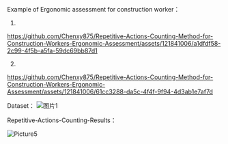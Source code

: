 


Example of Ergonomic assessment for construction worker：


1.

https://github.com/Chenxy875/Repetitive-Actions-Counting-Method-for-Construction-Workers-Ergonomic-Assessment/assets/121841006/a1dfdf58-2c99-4f5b-a5fa-59dc69bb87d1

2.

https://github.com/Chenxy875/Repetitive-Actions-Counting-Method-for-Construction-Workers-Ergonomic-Assessment/assets/121841006/61cc3288-da5c-4f4f-9f94-4d3ab1e7af7d



Dataset：
![图片1](https://github.com/Chenxy875/Repetitive-Actions-Counting-Method-for-Construction-Workers-Ergonomic-Assessment/assets/121841006/d5e8ed55-4d9b-4335-9d45-00f548e927c1)





Repetitive-Actions-Counting-Results：

![Picture5](https://github.com/Chenxy875/Repetitive-Actions-Counting-Method-for-Construction-Workers-Ergonomic-Assessment/assets/121841006/0ae1a37d-5782-48a5-9f8f-03a617dbf1b8)


